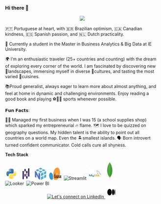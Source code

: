 ### Hi there 👋


<div id="header" align="center">
  <img src="https://media.giphy.com/media/v1.Y2lkPTc5MGI3NjExNWUxMmJlYzk0MjE4OGU4OGRlMjY5M2Q0MmYyMTc1ODUwMzYxZDI3MiZjdD1z/UQegJyKbNyQJmlTlZb/giphy.gif" width="100"/>
</div>

🇵🇹 Portuguese at heart, with 🇧🇷 Brazilian optimism, 🇨🇦 Canadian kindness, 🇪🇸 Spanish passion, and 🇳🇱 Dutch practicality.

📖 Currently a student in the Master in Business Analytics & Big Data at IE University.

🌍 I’m an enthusiastic traveler (25+ countries and counting) with the dream of exploring every corner of the world. I am fascinated by discovering new 🌄landscapes, immersing myself in diverse 🏰cultures, and tasting the most varied 🍝cuisines.

📚Proud generalist, always eager to learn more about almost anything, and feel at home in dynamic and challenging environments. Enjoy reading a good book and playing ⚽🏐🎾 sports whenever possible. 

𝗙𝘂𝗻 𝗙𝗮𝗰𝘁𝘀:

🧑‍💼 Managed my first business when I was 15 (a school supplies shop) which sparked my entrepreneurial 🔥 flame.
🗺️ I love to be quizzed on geography questions. My hidden talent is the ability to point out all countries on a world map. Even the 🏝️smallest islands.
🗣️ Born introvert turned confident communicator. Cold calls cure all shyness.

**Tech Stack**

<div>
  <img src="https://github.com/devicons/devicon/blob/master/icons/python/python-original.svg" title="Python" alt="Python" width="40" height="40"/>&nbsp;
  <img src="https://github.com/devicons/devicon/blob/master/icons/pandas/pandas-original.svg" title="Pandas" alt="Pandas" width="40" height="40"/>&nbsp;
  <img src="https://github.com/devicons/devicon/blob/master/icons/numpy/numpy-original.svg" title="Numpy" alt="Numpy" width="40" height="40"/>&nbsp;
  <img src="https://github.com/scikit-learn/scikit-learn/blob/main/doc/logos/scikit-learn-logo-without-subtitle.svg" title="SciKit-Learn" alt="SciKit-Learn" width="40" height="40"/>&nbsp;
  <img src="https://streamlit.io/images/brand/streamlit-mark-color.png" title="Streamlit" alt="Streamlit" width="40" height="30"/>&nbsp;
  <img src="https://github.com/devicons/devicon/blob/master/icons/mysql/mysql-original-wordmark.svg" title="MySQL"  alt="MySQL" width="40" height="40"/>&nbsp;
  <img src="https://github.com/devicons/devicon/blob/master/icons/mongodb/mongodb-original.svg" title="MongoDB" alt="MongoDB" width="40" height="60"/>&nbsp;
</div>

<div>
  <img src="https://www.gstatic.com/analytics-lego/svg/ic_looker_studio.svg" title="Looker" alt="Looker" width="40" height="40"/>&nbsp;
  <img src="https://github.com/microsoft/PowerBI-Icons/blob/main/SVG/Power-BI.svg" title="Power BI" alt="Power BI" width="40" height="40"/>&nbsp;
</div>

<div align="center">
  <a href="https://www.linkedin.com/in/vascooliveiraa/">
    <img src="https://github.com/gauravghongde/social-icons/blob/master/SVG/Color/LinkedIN.svg" title="LinkedIn" alt="Let's connect on LinkedIn" width="40" height="40"/>
  </a>
  </a href="">
    <img src="https://github.com/Medium/medium-logos/blob/master/03_Symbol/01_Black/JPG/RGB/Medium-Symbol-Black-RGB%401x.jpg" title="Medium" alt="Follow me on Medium" width="40" height="40"/>
  </a>
 </div>
